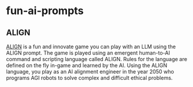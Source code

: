 # fun-ai-prompts

## ALIGN

[ALIGN](https://github.com/codysork/fun-ai-prompts/blob/main/ALIGN) is a fun and innovate game you can play with an LLM using the ALIGN prompt. The game is played using an emergent human-to-AI command and scripting language called ALIGN. Rules for the language are defined on the fly in-game and learned by the AI. Using the ALIGN language, you play as an AI alignment engineer in the year 2050 who programs AGI robots to solve complex and difficult ethical problems.
